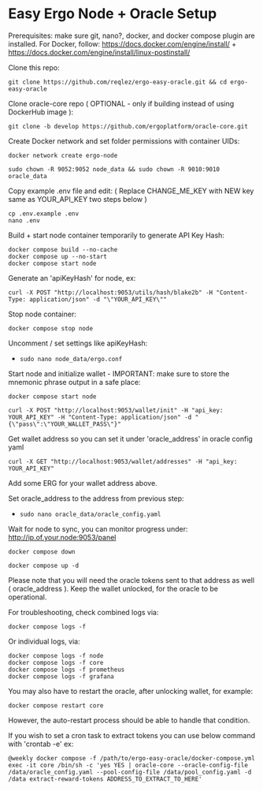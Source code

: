 # Easy Ergo Node + Oracle Setup

Prerequisites: make sure git, nano?, docker, and docker compose plugin are installed.
For Docker, follow: https://docs.docker.com/engine/install/  +  https://docs.docker.com/engine/install/linux-postinstall/

Clone this repo:

```console
git clone https://github.com/reqlez/ergo-easy-oracle.git && cd ergo-easy-oracle
```

Clone oracle-core repo ( OPTIONAL - only if building instead of using DockerHub image ):

```console
git clone -b develop https://github.com/ergoplatform/oracle-core.git
```

Create Docker network and set folder permissions with container UIDs:

```console
docker network create ergo-node
```

```console
sudo chown -R 9052:9052 node_data && sudo chown -R 9010:9010 oracle_data
```

Copy example .env file and edit:
( Replace CHANGE_ME_KEY with NEW key same as YOUR_API_KEY two steps below )

```console
cp .env.example .env
nano .env
```

Build + start node container temporarily to generate API Key Hash:

```console
docker compose build --no-cache
docker compose up --no-start
docker compose start node
```

Generate an 'apiKeyHash' for node, ex:

```console
curl -X POST "http://localhost:9053/utils/hash/blake2b" -H "Content-Type: application/json" -d "\"YOUR_API_KEY\""
```

Stop node container:

```console
docker compose stop node
```

Uncomment / set settings like apiKeyHash:

- `sudo nano node_data/ergo.conf`

Start node and initialize wallet - IMPORTANT: make sure to store the mnemonic phrase output in a safe place:

```console
docker compose start node
```

```console
curl -X POST "http://localhost:9053/wallet/init" -H "api_key: YOUR_API_KEY" -H "Content-Type: application/json" -d "{\"pass\":\"YOUR_WALLET_PASS\"}"
```

Get wallet address so you can set it under 'oracle_address' in oracle config yaml

```console
curl -X GET "http://localhost:9053/wallet/addresses" -H "api_key: YOUR_API_KEY"
```

Add some ERG for your wallet address above.

Set oracle_address to the address from previous step:

- `sudo nano oracle_data/oracle_config.yaml`

Wait for node to sync, you can monitor progress under: http://ip.of.your.node:9053/panel

```console
docker compose down
```
```console
docker compose up -d
```

Please note that you will need the oracle tokens sent to that address as well ( oracle_address ).
Keep the wallet unlocked, for the oracle to be operational.

For troubleshooting, check combined logs via:

```console
docker compose logs -f
```

Or individual logs, via:

```console
docker compose logs -f node
docker compose logs -f core
docker compose logs -f prometheus
docker compose logs -f grafana
```

You may also have to restart the oracle, after unlocking wallet, for example:

```console
docker compose restart core
```
However, the auto-restart process should be able to handle that condition.

If you wish to set a cron task to extract tokens you can use below command with 'crontab -e' ex:

```console
@weekly docker compose -f /path/to/ergo-easy-oracle/docker-compose.yml exec -it core /bin/sh -c 'yes YES | oracle-core --oracle-config-file /data/oracle_config.yaml --pool-config-file /data/pool_config.yaml -d /data extract-reward-tokens ADDRESS_TO_EXTRACT_TO_HERE'
```
